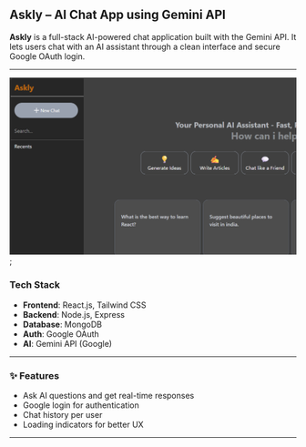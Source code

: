 ##  Askly – AI Chat App using Gemini API

**Askly** is a full-stack AI-powered chat application built with the Gemini API. It lets users chat with an AI assistant through a clean interface and secure Google OAuth login.

---

![App Screenshot](./client/src/assets/appimg.png);

###  Tech Stack
- **Frontend**: React.js, Tailwind CSS  
- **Backend**: Node.js, Express  
- **Database**: MongoDB  
- **Auth**: Google OAuth  
- **AI**: Gemini API (Google)

---

### ✨ Features
- Ask AI questions and get real-time responses  
- Google login for authentication  
- Chat history per user  
- Loading indicators for better UX

---